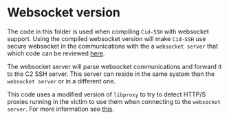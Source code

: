 # Websocket version

The code in this folder is used when compiling `Cid-SSH` with websocket support. Using the compiled websocket version will make `Cid-SSH` use secure websocket in the communications with the a `websocket server` that which code can be reviewed [here](../wsproxyserver/README.md).

The websocket server will parse websocket communications and forward it to the C2 SSH server. This server can reside in the same system than the `websocket server` or in a different one. 

This code uses a modified version of `libproxy` to try to detect HTTP/S proxies running in the victim to use them when connecting to the `websocket server`. For more information see [this](libproxy/README.md).

